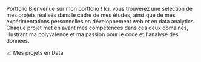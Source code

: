 Portfolio
Bienvenue sur mon portfolio ! Ici, vous trouverez une sélection de mes projets réalisés dans le cadre de mes études, ainsi que de mes expérimentations personnelles en développement web et en data analytics. Chaque projet met en avant mes compétences dans ces deux domaines, illustrant ma polyvalence et ma passion pour le code et l'analyse des données.

📈 Mes projets en Data
